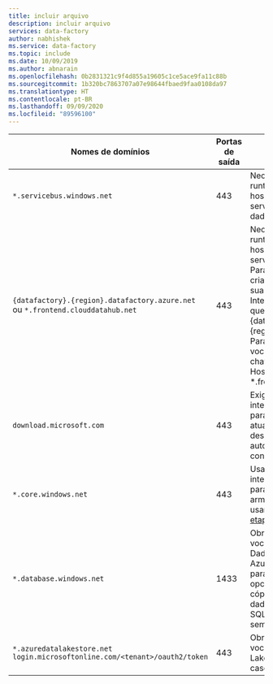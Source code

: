 ```yaml
---
title: incluir arquivo
description: incluir arquivo
services: data-factory
author: nabhishek
ms.service: data-factory
ms.topic: include
ms.date: 10/09/2019
ms.author: abnarain
ms.openlocfilehash: 0b2831321c9f4d855a19605c1ce5ace9fa11c88b
ms.sourcegitcommit: 1b320bc7863707a07e98644fbaed9faa0108da97
ms.translationtype: HT
ms.contentlocale: pt-BR
ms.lasthandoff: 09/09/2020
ms.locfileid: "89596100"
---
```

| Nomes de domínios                  | Portas de saída | Descrição                              |
| ----------------------------- | -------------- | ---------------------------------------- |
| `*.servicebus.windows.net`    | 443            | Necessário para que o runtime de integração auto-hospedada se conecte aos serviços de movimentação de dados no Azure Data Factory. |
| `{datafactory}.{region}.datafactory.azure.net`<br> ou `*.frontend.clouddatahub.net` | 443            | Necessárias para que o runtime de integração auto-hospedada se conecte ao serviço do Data Factory. <br>Para um Data Factory recém-criado, localize o FQDN na sua chave de Runtime de Integração Auto-Hospedada que está no formato {datafactory}.{região}.datafactory.azure.net. Para o Data Factory antigo, se você não vir o FQDN na sua chave de Integração Auto-Hospedada, use *.frontend.clouddatahub.net. |
| `download.microsoft.com`    | 443            | Exigido pelo runtime de integração auto-hospedada para fazer o download das atualizações. Se você tiver desabilitado a atualização automática, poderá ignorar a configuração desse domínio. |
| `*.core.windows.net`          | 443            | Usada pelo runtime de integração auto-hospedada para se conectar à conta de armazenamento do Azure ao usar o recurso [cópia em etapas](https://docs.microsoft.com/azure/data-factory/copy-activity-performance#staged-copy). |
| `*.database.windows.net`      | 1433           | Obrigatório somente quando você copia do Banco de Dados SQL do Azure ou do Azure Synapse Analytics ou para ambos; caso contrário, opcional. Use o recurso de cópia em etapas para copiar dados para o Banco de Dados SQL ou Synapse Analytics sem abrir a porta 1433. |
| `*.azuredatalakestore.net`<br>`login.microsoftonline.com/<tenant>/oauth2/token`    | 443            | Obrigatório somente quando você copia do Azure Data Lake Storage ou para ele; caso contrário, opcional. |
